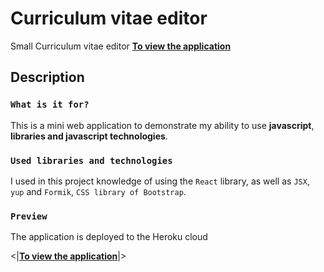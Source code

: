# Curriculum vitae editor

Small Curriculum vitae editor **[To view the application](https://justedlevcvapp.herokuapp.com/)**

## Description

### `What is it for?`

This is a mini web application to demonstrate my ability to use **javascript**, **libraries and javascript technologies**.

### `Used libraries and technologies`

I used in this project knowledge of using the `React` library, as well as `JSX`, `yup` and `Formik`, `CSS library of Bootstrap`.

### `Preview`

The application is deployed to the Heroku cloud

<|**[To view the application](https://justedlevcvapp.herokuapp.com/)**|>